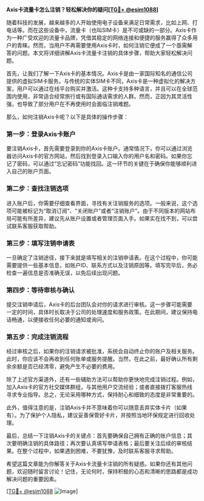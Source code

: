 **Axis卡流量卡怎么注销？轻松解决你的疑问[[TG💪+ @esim1088](https://t.me/s/esim1088)]**

随着科技的发展，越来越多的人开始使用电子设备来满足日常需求，比如上网、打电话等。而在这些设备中，流量卡（也叫SIM卡）是不可或缺的一部分。Axis卡作为一种广受欢迎的流量卡品牌，凭借其稳定的网络连接和便捷的服务赢得了众多用户的青睐。然而，当用户不再需要使用Axis卡时，如何注销它便成了一个亟需解答的问题。本文将详细讲解Axis卡流量卡注销的具体步骤，帮助大家轻松解决问题。

首先，让我们了解一下Axis卡的基本情况。Axis卡是由一家国际知名的通信公司提供的虚拟SIM卡服务。与传统的实体SIM卡不同，Axis卡是一种虚拟化的解决方案，用户可以通过在线平台购买并激活。这种卡支持多种语言，并且可以在全球范围内使用，非常适合经常旅行或有国际通话需求的人群。然而，正因为其灵活性强，也导致了部分用户在不再使用时会面临注销难题。

那么，如何注销Axis卡呢？以下是具体的操作步骤：

### **第一步：登录Axis卡账户**
要注销Axis卡，首先需要登录到你的Axis卡账户。通常情况下，你可以通过浏览器访问Axis卡的官方网站，然后找到登录入口输入你的用户名和密码。如果你忘记了密码，可以通过“忘记密码”功能找回。这一环节的关键在于确保你能够顺利进入自己的账户页面。

### **第二步：查找注销选项**
进入账户后，你需要仔细查看界面，寻找有关注销服务的选项。一般来说，这个选项可能被标记为“取消订阅”、“关闭账户”或者“注销账户”。由于不同版本的网站布局可能有所差异，建议先从账户设置或者管理页面入手。如果实在找不到，可以尝试联系客服获取帮助。

### **第三步：填写注销申请表**
一旦确定了注销途径，接下来就是填写相关的注销申请表。在这个过程中，你可能需要提供一些基本信息，如账户ID、联系方式以及注销原因等。填写完毕后，务必检查一遍信息是否准确无误，以免后续出现问题。

### **第四步：等待审核与确认**
提交注销申请后，Axis卡的后台团队会对你的请求进行审核。这一步骤可能需要一定的时间，具体时长取决于公司的处理速度和服务政策。在此期间，建议保持电话畅通，以便接收任何必要的通知或询问。

### **第五步：完成注销流程**
经过审核之后，如果你的注销请求被批准，系统会自动终止你的账户及相关服务。此时，你应该不会再收到任何账单或服务提醒。当然，在此之前，最好确认所有剩余余额是否已经清零，避免产生不必要的费用。

除了上述官方渠道外，还有一些辅助方法可以帮助你更快地完成注销过程。例如，加入Axis卡的官方社交媒体群组，与其他用户交流经验；或者直接拨打客服热线寻求专业指导。总之，无论采用哪种方式，保持耐心和细致的态度是非常重要的。

此外，值得注意的是，注销Axis卡并不意味着你可以随意丢弃实体卡片（如果有）。为了保护个人隐私，建议妥善保管好卡片，并按照当地环保规定进行回收处理。

最后，总结一下注销Axis卡的关键点：首先要确保自己拥有正确的账户信息；其次要明确注销的具体路径；再次要认真填写申请表格；最后要关注后续的审核结果。在整个过程中，如果遇到困难，不要犹豫，及时联系客服寻求帮助。

希望这篇文章能为你解答关于Axis卡流量卡注销的所有疑惑。如果你还有其他问题，欢迎随时留言讨论！记住，无论何时，保持积极的心态和清晰的思路都是成功解决问题的重要因素。

[[TG💪+ @esim1088](https://t.me/s/esim1088) ![Image](https://i.postimg.cc/4NQfJmqS/Snipaste-2025-05-13-00-14-12.png)]